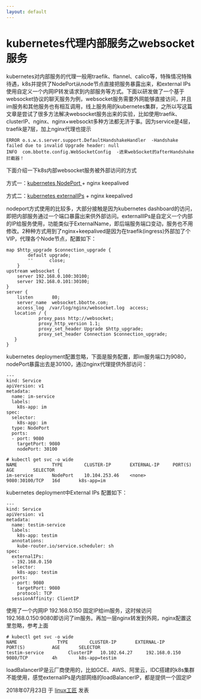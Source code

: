 ```yaml
---
layout: default
---
```


# kubernetes代理内部服务之websocket服务

kubernetes对内部服务的代理一般用traefik、flannel、calico等，特殊情况特殊待遇，k8s并提供了NodePort从node节点直接把服务暴露出来，和external IPs使用自定义一个内网IP转发请求到内部服务等方式。下面以研发做了一个基于websocket协议的聊天服务为例，websocket服务需要外网能够直接访问，并且im服务和其他服务也有相互调用，线上服务用的kubernetes集群，之所以写这篇文章是尝试了很多方法解决websocket服务出来的实验，比如使用traefik、clusterIP、nginx、nginx+websockt多种方法都无济于事。因为service是4层，traefik是7层，加上nginx代理也提示

```
ERROR o.s.w.s.server.support.DefaultHandshakeHandler  -Handshake failed due to invalid Upgrade header: null
INFO  com.bbotte.config.WebSocketConfig  -进来webSocket的afterHandshake拦截器！
```

下面介绍一下k8s内部websocket服务被外部访问的方式

方式一：[kubernetes NodePort ](https://kubernetes.io/docs/concepts/services-networking/service/#nodeport)+ nginx keepalived

方式二：[kubernetes externalIPs](https://kubernetes.io/docs/concepts/services-networking/service/#publishing-services-service-types) + nginx keepalived

nodeport方式使用的比较多，大部分接触是因为kubernetes dashboard的访问，即把内部服务通过一个端口暴露出来供外部访问。externallIPs是自定义一个内部的IP给服务使用，功能类似于ExternalName，即后端服务端口变动，服务也不用修改。2种种方式用到了nginx+keepalived是因为在traefik(ingress)外部加了个VIP，代理各个Node节点，配置如下：

```
map $http_upgrade $connection_upgrade {
        default upgrade;
        ''      close;
    }
upstream websocket {
    server 192.168.0.100:30100;
    server 192.168.0.101:30100;
}
server {
    listen       80;
    server_name  websocket.bbotte.com;
    access_log  /var/log/nginx/websocket.log  access;
   location / {
            proxy_pass http://websocket;
            proxy_http_version 1.1;
            proxy_set_header Upgrade $http_upgrade;
            proxy_set_header Connection $connection_upgrade;
   }
}
```

kubernetes deployment配置忽略，下面是服务配置，即im服务端口为9080，nodePort暴露出去是30100，通过nginx代理提供外部访问：

```
---
kind: Service
apiVersion: v1
metadata:
  name: im-service
  labels:
    k8s-app: im
spec:
  selector:
    k8s-app: im
  type: NodePort
  ports:
  - port: 9080
    targetPort: 9080
    nodePort: 30100
```

```
# kubectl get svc -o wide
NAME             TYPE        CLUSTER-IP       EXTERNAL-IP     PORT(S)          AGE       SELECTOR
im-service       NodePort    10.104.253.46    <none>          9080:30100/TCP   16d       k8s-app=im
```



kubernetes deployment中External IPs 配置如下：

```
---
kind: Service
apiVersion: v1
metadata:
  name: testim-service
  labels:
    k8s-app: testim
  annotations:
    kube-router.io/service.scheduler: sh
spec:
  externalIPs:
  - 192.168.0.150
  selector:
    k8s-app: testim
  ports:
  - port: 9080
    targetPort: 9080
    protocol: TCP
  sessionAffinity: ClientIP
```

使用了一个内网IP 192.168.0.150 固定IP给im服务，这时候访问192.168.0.150:9080即访问了im服务。再加一层nginx转发到外网，nginx配置这里忽略，参考上面

```
# kubectl get svc -o wide
NAME               TYPE        CLUSTER-IP       EXTERNAL-IP     PORT(S)          AGE       SELECTOR
testim-service         ClusterIP   10.102.64.27     192.168.0.150   9080/TCP         4h        k8s-app=testim
```

loadBalancerIP是云厂商使用的，比如GCE、AWS、阿里云，IDC搭建的k8s集群不能使用，感觉externalIPs是内部网络的loadBalancerIP，都是提供一个固定IP

2018年07月23日 于 [linux工匠](http://www.bbotte.com/) 发表